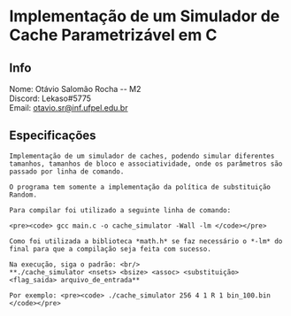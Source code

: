 # Implementação de um Simulador de Cache Parametrizável em C

## Info
Nome: Otávio Salomão Rocha -- M2 <br/>
Discord: Lekaso#5775 <br/>
Email: otavio.sr@inf.ufpel.edu.br

## Especificações
    Implementação de um simulador de caches, podendo simular diferentes tamanhos, tamanhos de bloco e associatividade, onde os parâmetros são passado por linha de comando.

    O programa tem somente a implementação da política de substituição Random.

    Para compilar foi utilizado a seguinte linha de comando:
    
    <pre><code> gcc main.c -o cache_simulator -Wall -lm </code></pre>
    
    Como foi utilizada a biblioteca *math.h* se faz necessário o *-lm* do final para que a compilação seja feita com sucesso.

    Na execução, siga o padrão: <br/>
    **./cache_simulator <nsets> <bsize> <assoc> <substituição> <flag_saida> arquivo_de_entrada**

    Por exemplo: <pre><code> ./cache_simulator 256 4 1 R 1 bin_100.bin </code></pre>
